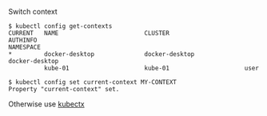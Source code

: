 Switch context
```
$ kubectl config get-contexts 
CURRENT   NAME                        CLUSTER                     AUTHINFO                                                      NAMESPACE
*         docker-desktop              docker-desktop              docker-desktop                                                
          kube-01                     kube-01                     user    

$ kubectl config set current-context MY-CONTEXT
Property "current-context" set.
```
Otherwise use [kubectx](https://github.com/ahmetb/kubectx)
